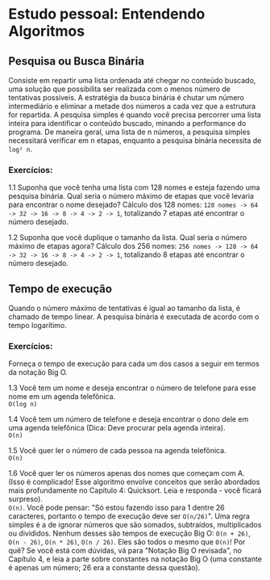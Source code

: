 # Estudo pessoal: Entendendo Algoritmos

## Pesquisa ou Busca Binária
Consiste em repartir uma lista ordenada até chegar no conteúdo buscado, uma solução que possibilita ser realizada com o menos número de tentativas possíveis. A estratégia da busca binária é chutar um número intermediário e eliminar a metade dos números a cada vez que a estrutura for repartida.
A pesquisa simples é quando você precisa percorrer uma lista inteira para identificar o conteúdo buscado, minando a performance do programa. De maneira geral, uma lista de n números, a pesquisa simples necessitará verificar em n etapas, enquanto a pesquisa binária necessita de ```log² n```. 

### Exercícios:
1.1 Suponha que você tenha uma lista com 128 nomes e esteja fazendo uma pesquisa binária. Qual seria o número máximo de etapas que você levaria para encontrar o nome desejado?
Cálculo dos 128 nomes: ```128 nomes -> 64 -> 32 -> 16 -> 8 -> 4 -> 2 -> 1```,  totalizando 7 etapas até encontrar o número desejado.

1.2 Suponha que você duplique o tamanho da lista. Qual seria o número máximo de etapas agora?
Cálculo dos 256 nomes: ```256 nomes -> 128 -> 64 -> 32 -> 16 -> 8 -> 4 -> 2 -> 1```, totalizando 8 etapas até encontrar o número desejado.

## Tempo de execução
Quando o número máximo de tentativas é igual ao tamanho da lista, é chamado de tempo linear. A pesquisa binária é executada de acordo com o tempo logarítimo.
</br>

### Exercícios:
Forneça o tempo de execução para cada um dos casos a seguir em termos da notação Big O.

1.3 Você tem um nome e deseja encontrar o número de telefone para esse nome em um agenda telefônica.
</br>
```O(log n)```

1.4 Você tem um número de telefone e deseja encontrar o dono dele em uma agenda telefônica (Dica: Deve procurar pela agenda inteira).
</br>
```O(n)```

1.5 Você quer ler o número de cada pessoa na agenda telefônica.
</br>
```O(n)```

1.6 Você quer ler os números apenas dos nomes que começam com A. (Isso é complicado! Esse algoritmo envolve conceitos que serão abordados mais profundamente no Capítulo 4: Quicksort. Leia e responda - você ficará surpreso).
</br>
```O(n)```. Você pode pensar: "Só estou fazendo isso para 1 dentre 26 caracteres, portanto o tempo de execução deve ser ```O(n/26)```". Uma regra simples é a de ignorar números que são somados, subtraídos, multiplicados ou divididos. Nenhum desses são tempos de execução Big O: ```O(n + 26)```, ```O(n - 26)```, ```O(n * 26)```, ```O(n / 26)```. Eles são todos o mesmo que ```O(n)```! Por quê? Se você está com dúvidas, vá para "Notação Big O revisada", no Capítulo 4, e leia a parte sobre constantes na notação Big O (uma constante é apenas um número; 26 era a constante dessa questão).